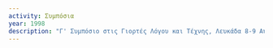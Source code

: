 ```yaml
---
activity: Συμπόσια
year: 1998
description: "Γ' Συμπόσιο στις Γιορτές Λόγου και Τέχνης, Λευκάδα 8-9 Αυγούστου 1998, *Η Χριστιανική τέχνη στη Λευκάδα, 15<sup>ος</sup>-19<sup>ος</sup> αιώνας.* Τα [*Πρακτικά*](/publications/praktika_symposiwn/praktika_symposiou_03.html) εκδόθηκαν το 2000."
---
```

